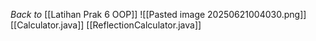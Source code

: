 _Back to_ [[Latihan Prak 6 OOP]]
![[Pasted image 20250621004030.png]]
[[Calculator.java]]
[[ReflectionCalculator.java]]